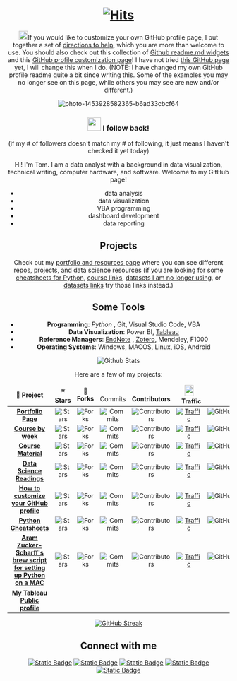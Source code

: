 <!--
// Fullscript:  <script src="https://gist.github.com/ryanlanciaux/3e29e75bd32efee9681c2ab85b99cc6f.js"></script>


// This app initially started from Flavio Copes analytics example
// but diverged quite a bit to generate images as well as track views
// https://flaviocopes.com/count-visits-static-site/

const express = require('express')
const app = express()

// no db - so global var to keep track of count
let counter = 0

function getCountImage(count) {
  // This is not the greatest way for generating an SVG but it'll do for now
  const countArray = count.toString().padStart(6, '0').split('');

  const parts = countArray.reduce((acc, next, index) => `
        ${acc}
        <rect id="Rectangle" fill="#000000" x="${index * 32}" y="0.5" width="29" height="29"></rect>
        <text id="0" font-family="Courier" font-size="24" font-weight="normal" fill="#00FF13">
            <tspan x="${index * 32 + 7}" y="22">${next}</tspan>
        </text>
`, '');
  
  return `<?xml version="1.0" encoding="UTF-8"?>
<svg width="189px" height="30px" viewBox="0 0 189 30" version="1.1" xmlns="http://www.w3.org/2000/svg" xmlns:xlink="http://www.w3.org/1999/xlink">
    <title>Count</title>
    <g id="Page-1" stroke="none" stroke-width="1" fill="none" fill-rule="evenodd">
      ${parts}
    </g>
</svg>
`
}

// get the image
app.get('/count.svg', (req, res) => {
  counter++;
  
  // This helps with GitHub's image cache 
  //   see more: https://rushter.com/counter.svg
  res.set({
  'content-type': 'image/svg+xml',
  'cache-control': 'max-age=0, no-cache, no-store, must-revalidate'
  })
  
  // Send the generated SVG as the result
  res.send(getCountImage(counter));
})

const listener = app.listen(process.env.PORT, () => {
  console.log('Your app is listening on port ' + listener.address().port)
})

The following is a page hits counter which does not seem to be working (I keep it here, so it will continue to count just in case it starts working again):</br> 
[![Hits](https://hits.seeyoufarm.com/api/count/incr/badge.svg?url=https%3A%2F%2Fgithub.com%2Ftzucker02%2F&count_bg=%238E6CC9&title_bg=%23191717&icon=github.svg&icon_color=%23E7E7E7&title=Visitors&edge_flat=false)](https://hits.seeyoufarm.com)
-->


# [![Hits](https://hits.sh/github.com/tzucker02/hits.svg?style=plastis&color=blue&view=today-total&extraCount=512&label=Profile_Views:Today/Total)](https://hits.sh/github.com/tzucker02/hits/)
<!--
*Important to Note: For the hit counter, since it only starts counting once you add it to your profile, I have included the number of visitors who had already visited my profile at the time I added this counter.*


# ![](https://komarev.com/ghpvc/?username=tzucker02&color=blueviolet&style=plastic&base=300)

# You are Visitor #:  ![Visitor Count](https://profile-counter.glitch.me/tzucker02/count.svg)
-->
<img src="https://encrypted-tbn0.gstatic.com/images?q=tbn:ANd9GcSGlQXWqbQZJOfxE7MtMvIs9--VPgCp-dHPGA&s" height="20" width="20"></a>If you would like to customize your own GitHub profile page, I put together a set of [directions to help](https://github.com/tzucker02/How-to-customize-your-GitHub-profile/raw/main/profile_customization.pdf), which you are more than welcome to use. You should also check out this collection of [Github readme.md widgets](https://github.com/madushadhanushka/github-readme) and this [GitHub profile customization page](https://docs.github.com/en/account-and-profile/setting-up-and-managing-your-github-profile/customizing-your-profile/personalizing-your-profile)!  I have not tried [this GitHub page](https://docs.github.com/en/get-started/start-your-journey/setting-up-your-profile) yet, I will change this when I do. (NOTE: I have changed my own GitHub profile readme quite a bit since writing this.  Some of the examples you may no longer see on this page, while others you may see are new and/or different.)

<!--
https://hits-app.vercel.app/hits?url=https://github.com/tzucker02/
-->

![photo-1453928582365-b6ad33cbcf64](https://github.com/user-attachments/assets/e08da0b8-2d7f-4ab1-9720-d56df2152932)  

<!--
<img src="https://widgetbite.com/banner?title=Tom%20Zucker-Scharff&subtitle=Data%20Analyst%2C%20Visualizer%20%26%20Dashboard%20developer&backgroundpalette=harvest&fontpalette=twilight&titletransform=none&subtitletransform=rotate" width=100% height=100%/>
-->

### <img src="https://cdn.iconscout.com/icon/free/png-256/free-switch-position-icon-download-in-svg-png-gif-file-formats--users-turnover-employee-replace-tiny-pack-user-interface-icons-3381102.png" height="30" width="30"></a> I follow back!  
(if my # of followers doesn't match my # of following, it just means I haven't checked it yet today)

Hi! I'm Tom.  I am a data analyst with a background in data visualization, technical writing, computer hardware, and software.  Welcome to my GitHub page!

- data analysis
- data visualization
- VBA programming
- dashboard development
- data reporting

## Projects

Check out my [portfolio and resources page](https://github.com/tzucker02/Projects/blob/main/README.md) where you can see different repos, projects, and data science resources (if you are looking for some [cheatsheets for Python](https://github.com/tzucker02/Projects/blob/main/Python%20Cheatsheets.md), [course links](https://github.com/tzucker02/course_material/blob/main/README.md), [datasets I am no longer using](https://github.com/tzucker02/Projects/blob/main/Dataset_Sources.md#datasets-I-am-no-longer-using), or [datasets links](https://github.com/tzucker02/Projects/blob/main/Dataset_Sources.md) try those links instead.)

## Some Tools

<!--  - Websites: [Resume]() , [Personal]() -->
- **Programming**: *Python* , Git, Visual Studio Code, VBA
- **Data Visualization**: Power BI, [Tableau](https://public.tableau.com/app/profile/thomaszuckerscharff/vizzes)
- **Reference Managers**: [EndNote](https://www.endnote.com) , [Zotero](https://www.zotero.org/tcszucker/library), Mendeley, F1000
- **Operating Systems**: Windows, MACOS, Linux, iOS, Android


<!-- Replace the fields below with the information requested. Remember to remove the encapsulating <> characters. -->

![Github Stats](https://github-readme-stats.vercel.app/api?username=tzucker02&count_private=true&show_icons=true&include_all_commits=true)

Here are a few of my projects:
<table>
  <thead align="center">
    <tr border: none;>
      <td><b>📘 Project</b></td>
      <td><b>⭐ Stars</b></td>
      <td><b>🤝 Forks</b></td>
      <td><b><img src="https://cdn.iconscout.com/icon/premium/png-256-thumb/git-commit-4241545-3517850.png" height="15" width="15">&nbsp;&nbsp;</b>    Commits</b></td>
      <td><b><img src="https://cdn-icons-png.freepik.com/256/15452/15452650.png?semt=ais_hybrid" height="15" width="15">      Contributors</b></td>
      <td><b><img src="https://cdn-icons-png.flaticon.com/256/3161/3161694.png" height="25" width="20">&nbsp;&nbsp;&nbsp;Traffic</b></td>
      <td><b><img src="https://raw.githubusercontent.com/pulsecron/pulse/HEAD/pulse.png" height="15" width="15">&nbsp;&nbsp;&nbsp;&nbsp;&nbsp;&nbsp;&nbsp;&nbsp;&nbsp;&nbsp;&nbsp;&nbsp;&nbsp;&nbsp;&nbsp;&nbsp;&nbsp;Created </b></td>
    </tr>
  </thead>
  <body align="center">
    <div align="center">
    <tr>
      <td><a href="https://github.com/tzucker02/Projects" target="_blank"><b>Portfolio Page</b></a></td>
      <td><img alt="Stars" src="https://img.shields.io/github/stars/tzucker02/Projects?style=flat-square&labelColor=343b41"/></td>
      <td><img alt="Forks" src="https://img.shields.io/github/forks/tzucker02/Projects?style=flat-square&labelColor=343b41"/></td>
      <td><img alt="Commits" src="https://img.shields.io/github/commit-activity/t/tzucker02/Projects?style=plastic"</td>
      <td><img alt="Contributors" src="https://img.shields.io/github/contributors/tzucker02/Projects?style=plastic&cacheSeconds=600"</td>
      <td><a href="https://github.com/tzucker02/Projects/graphs/traffic"><img alt="Traffic" src="https://img.shields.io/badge/Traffic-brown?style=plastic&cacheSeconds=600"</a></td>
      <td><img alt="GitHub Created At" src="https://img.shields.io/github/created-at/tzucker02/Projects"></td>
    </tr>
    <tr>
      <td><a href="https://github.com/tzucker02/Course_content_by_week" target="_blank"><b>Course by week</b></a></td>
      <td><img alt="Stars" src="https://img.shields.io/github/stars/tzucker02/Course_content_by_week?style=flat-square&labelColor=343b41"/></td>
      <td><img alt="Forks" src="https://img.shields.io/github/forks/tzucker02/Course_content_by_week?style=flat-square&labelColor=343b41"/></td>
      <td><img alt="Commits" src="https://img.shields.io/github/commit-activity/t/tzucker02/Course_content_by_week?style=plastic"</td>
      <td><img alt="Contributors" src="https://img.shields.io/github/contributors/tzucker02/Course_content_by_week?style=plastic&cacheSeconds=600"</td>
      <td><a href="https://github.com/tzucker02/Course_content_by_week/graphs/traffic"><img alt="Traffic" src="https://img.shields.io/badge/Traffic-brown?style=plastic&cacheSeconds=600"</a></td>  
      <td><img alt="GitHub Created At" src="https://img.shields.io/github/created-at/tzucker02/Course_content_by_week"></td>
    <!--
      <td><img alt="Commits" src="https://img.shields.io/github/commits/tzucker02/Course_content_by_week?style=flat-square&labelColor=343b41"/></td>
    </tr>
    -->    
    <tr>
      <td><a href="https://github.com/tzucker02/course_material"><b>Course Material</b></a></td>
      <td><img alt="Stars" src="https://img.shields.io/github/stars/tzucker02/course_material?style=flat-square&labelColor=343b41"/></td>
      <td><img alt="Forks" src="https://img.shields.io/github/forks/tzucker02/course_material?style=flat-square&labelColor=343b41"/></td>
      <td><img alt="Commits" src="https://img.shields.io/github/commit-activity/t/tzucker02/course_material?style=plastic"</td>
      <td><img alt="Contributors" src="https://img.shields.io/github/contributors/tzucker02/course_material?style=plastic&cacheSeconds=600"</td>
      <td><a href="https://github.com/tzucker02/course_material/graphs/traffic"><img alt="Traffic" src="https://img.shields.io/badge/Traffic-brown?style=plastic&cacheSeconds=600"</a></td>
      <td><img alt="GitHub Created At" src="https://img.shields.io/github/created-at/tzucker02/course_material"></td>
    </tr>
    <tr>
      <td><a href="https://github.com/tzucker02/Data-science-readings"><b>Data Science Readings</b></a></td>
      <td><img alt="Stars" src="https://img.shields.io/github/stars/tzucker02/Data-science-readings?style=flat-square&labelColor=343b41"/></td>
      <td><img alt="Forks" src="https://img.shields.io/github/forks/tzucker02/Data-science-readings?style=flat-square&labelColor=343b41"/></td>
      <td><img alt="Commits" src="https://img.shields.io/github/commit-activity/t/tzucker02/Data-science-readings?style=plastic"</td>
      <td><img alt="Contributors" src="https://img.shields.io/github/contributors/tzucker02/Data-science-readings?style=plastic&cacheSeconds=600"</td>
      <td><a href="https://github.com/tzucker02/Data-science-readings/graphs/traffic"><img alt="Traffic" src="https://img.shields.io/badge/Traffic-brown?style=plastic&cacheSeconds=600"</a></td>
      <td><img alt="GitHub Created At" src="https://img.shields.io/github/created-at/tzucker02/Data-science-readings"></td>
    </tr>
    <tr>
      <td><a href="https://github.com/tzucker02/How-to-customize-your-GitHub-profile"><b>How to customize your GitHub profile</b></a></td>
      <td><img alt="Stars" src="https://img.shields.io/github/stars/tzucker02/How-to-customize-your-GitHub-profile?style=flat-square&labelColor=343b41"/></td>
      <td><img alt="Forks" src="https://img.shields.io/github/forks/tzucker02/How-to-customize-your-GitHub-profile?style=flat-square&labelColor=343b41"/></td>
      <td><img alt="Commits" src="https://img.shields.io/github/commit-activity/t/tzucker02/How-to-customize-your-GitHub-profile?style=plastic"</td>
      <td><img alt="Contributors" src="https://img.shields.io/github/contributors/tzucker02/How-to-customize-your-GitHub-profile?style=plastic&cacheSeconds=600"</td>
      <td><a href="https://github.com/tzucker02/How-to-customize-your-GitHub-profile/graphs/traffic"><img alt="Traffic" src="https://img.shields.io/badge/Traffic-brown?style=plastic&cacheSeconds=600"</a></td>
      <td><img alt="GitHub Created At" src="https://img.shields.io/github/created-at/tzucker02/How-to-customize-your-GitHub-profile"></td>
      <!--
      [insights for customization repo](https://github.com/tzucker02/How-to-customize-your-GitHub-profile/pulse)
      -->
    </tr>
<!--     <tr>
      <td><a href="https://github.com/tzucker02/dx699_milestone1"><b>DX699 Milestone 1</b></a></td>
      <td><img alt="Stars" src="https://img.shields.io/github/stars/tzucker02/dx699_milestone1?style=flat-square&labelColor=343b41"/></td>
      <td><img alt="Forks" src="https://img.shields.io/github/forks/tzucker02/dx699_milestone1?style=flat-square&labelColor=343b41"/></td>
      <td><img alt="Commits" src="https://img.shields.io/github/commit-activity/t/tzucker02/dx699_milestone1?style=plastic"</td>
      <td><img alt="Contributors" src="https://img.shields.io/github/contributors/tzucker02/dx699_milestone1?style=plastic&cacheSeconds=600"</td>
      <td><a href="https://github.com/tzucker02/dx699_milestone1/graphs/traffic"><img alt="Traffic" src="https://img.shields.io/badge/Traffic-brown?style=plastic&cacheSeconds=600"</a></td>
      <td><img alt="GitHub Created At" src="https://img.shields.io/github/created-at/tzucker02/dx699_milestone1"></td>
    </tr> -->
    <tr>
      <td><a href="https://github.com/tzucker02/Links"><b>Python Cheatsheets</b></a></td>
      <td><img alt="Stars" src="https://img.shields.io/github/stars/tzucker02/Links?style=flat-square&labelColor=343b41"/></td>
      <td><img alt="Forks" src="https://img.shields.io/github/forks/tzucker02/Links?style=flat-square&labelColor=343b41"/></td>
      <td><img alt="Commits" src="https://img.shields.io/github/commit-activity/t/tzucker02/Links?style=plastic"</td>
      <td><img alt="Contributors" src="https://img.shields.io/github/contributors/tzucker02/links?style=plastic&cacheSeconds=600"</td>
      <td><a href="https://github.com/tzucker02/Links/graphs/traffic"><img alt="Traffic" src="https://img.shields.io/badge/Traffic-brown?style=plastic&cacheSeconds=600"</a></td>
      <td><img alt="GitHub Created At" src="https://img.shields.io/github/created-at/tzucker02/Links"></td>
    </tr>
    <tr>
      <td><a href="https://github.com/tzucker/scriptfromAJZS"><b>Aram Zucker-Scharff's brew script for setting up Python on a MAC</b></a></td>
      <td><img alt="Stars" src="https://img.shields.io/github/stars/tzucker02/scriptfromAJZS?style=flat-square&labelColor=343b41"/></td>
      <td><img alt="Forks" src="https://img.shields.io/github/forks/tzucker02/scriptfromAJZS?style=flat-square&labelColor=343b41"/></td>
      <td><img alt="Commits" src="https://img.shields.io/github/commit-activity/t/tzucker02/scriptfromAJZS?style=plastic"</td>
      <td><img alt="Contributors" src="https://img.shields.io/github/contributors/tzucker02/scriptfromAJZS?style=plastic&cacheSeconds=600"</td>
      <td><a href="https://github.com/tzucker02/scriptfromAJZS/graphs/traffic"><img alt="Traffic" src="https://img.shields.io/badge/Traffic-brown?style=plastic&cacheSeconds=600"</a></td>
      <td><img alt="GitHub Created At" src="https://img.shields.io/github/created-at/tzucker02/scriptfromAJZS"></td>
    </tr>
    <tr>
      <td cols=4><a href="https://public.tableau.com/app/profile/thomaszuckerscharff/vizzes" target="_blank"><b>My Tableau Public profile</b></a></td>
    </tr>   
    </div>
  </tbody>
</table>

<!-- other counters 
[![Hits](https://hits.seeyoufarm.com/api/count/incr/badge.svg?url=https%3A%2F%2Flinkedin.com%2Fin%2Fthomaszuckerscharff&count_bg=%2328262B&title_bg=%23055090&icon=linkedin.svg&icon_color=%23CEDCE9&title=LinkedIn&edge_flat=false)](https://hits.seeyoufarm.com)
[![Hits](https://hits.seeyoufarm.com/api/count/incr/badge.svg?url=https%3A%2F%2Ffacebook.com%2Ftzuckerscharff&count_bg=%236D6A72&title_bg=%23468FCD&icon=facebook.svg&icon_color=%23FFFFFF&title=Facebook&edge_flat=false)](https://hits.seeyoufarm.com)
[![Hits](https://hits.seeyoufarm.com/api/count/incr/badge.svg?url=https%3A%2F%2Fdiscord.com%2Fchannels%2Ftomzuckerscharff_98477&count_bg=%236D6A72&title_bg=%23BCCAD7&icon=discord.svg&icon_color=%23101011&title=Discord&edge_flat=false)](https://hits.seeyoufarm.com)

[![GitHub Streak](https://github-readme-streak-stats.herokuapp.com/?user=tzucker02&theme=dark)](https://github.com/tzucker02/github-readme-streak-stats)

![Visitors](https://api.visitorbadge.io/api/visitors?path=https%3A%2F%2Fgithub.com%2Ftzucker02&label=VISITORS&countColor=%23d9e3f0&style=plastic&labelStyle=upper)
-->

[![GitHub Streak](https://streak-stats.demolab.com?user=tzucker02)](https://git.io/streak-stats)

<!--

This graphic tends to show older statistics. To see the latest click the gitclear link in the lower right-hand corner.
<a href='https://www.gitclear.com/snap_changelogs/c721b538-61fd-4fc9-bf0e-7542e4f046f3' target='_blank'><img src='https://www.gitclear.com/snap_changelogs/c721b538-61fd-4fc9-bf0e-7542e4f046f3.png' /></a>


[GitHub insights for customization repo](https://github.com/tzucker02/How-to-customize-your-GitHub-profile/pulse)
-->


## Connect with me

[![Static Badge](https://img.shields.io/badge/Thomas%20ZuckerScharff-blue?style=plastic&logo=facebook&logoColor=white&logoSize=auto&labelColor=Blue&color=blue&link=https%3A%2F%2Fwww.facebook.com%2Ftzuckerscharff)](https://www.facebook.com/tzuckerscharff)
[![Static Badge](https://img.shields.io/badge/Thomas%20ZuckerScharff-Black?style=plastic&logo=discord&logoColor=white&logoSize=auto&labelColor=black&color=black&link=https%3A%2F%2Fwww.discord.com%2Fchannels%2Ftomzuckerscharff_98477)](https://discord.com/channels/tomzuckerscharff)
[![Static Badge](https://img.shields.io/badge/IN_Thomas%20ZuckerScharff-blue?style=plastic&logoColor=white&link=https%3A%2F%2Fwww.linkedin.com%2Fin%2Fthomaszuckerscharff)](https://www.linkedin.com/in/thomaszuckerscharff)
[![Static Badge](https://img.shields.io/badge/Thomas%20ZuckerScharff-blue?style=plastic&logo=bluesky&logoColor=white&logoSize=auto&cacheSeconds=https%3A%2F%2Fbsky.app%2Fprofile%2Fnewyorkmyc-tzs.bsky.social)](https://bsky.app/profile/newyorkmyc-tzs.bsky.social)
[![Static Badge](https://img.shields.io/badge/Thomas%20ZuckerScharff-purple?style=plastic&logo=udemy&logoColor=white&link=https%3A%2F%2Fwww.udemy.com%2Fuser%2Fthomas-zucker-scharff%2F)](https://www.udemy.com/user/thomas-zucker-scharff)

<!--
## Hey 👋, This is Thomas Zucker-Scharff
[![Gmail Badge](https://img.shields.io/badge/-tzucker@bu.edu-c14438?style=flat&logo=Gmail&logoColor=white&link=mailto:tzucker@bu.edu)](mailto:tzucker@bu.edu) 
[![Linkedin Badge](https://img.shields.io/badge/-thomaszuckerscharff-0072b1?style=flat&logo=Linkedin&logoColor=white&link=https://www.linkedin.com/in/thomaszuckerscharff/)](https://www.linkedin.com/in/thomaszuckerscharff/) [![Github Badge](https://img.shields.io/badge/-tzucker02-grey?style=flat&logo=github&logoColor=white&link=https://github.com/tzucker02/)](https://www.github.com/tzucker02/) [![Twitter Badge](https://img.shields.io/badge/-cyberdad-00acee?style=flat&logo=twitter&logoColor=white&link=https://twitter.com/cyberdad/)](https://www.twitter.com/cyberdad/) <p align='left'>I am a Data analyst, data visualizer and dashboard developer using Power BI and Tableau for visualizations and Python for analysis.</p>
## Some of my Github Stats
<p align=left> <img src=https://komarev.com/ghpvc/?username=tzucker02 alt=tzucker02 /> </p>

[![Github stats](https://github-readme-stats.vercel.app/api?username=tzucker02&show_icons=true&include_all_commits=true)](https://github.com/tzucker02/github-readme-stats)
[![Top Langs](https://github-readme-stats.vercel.app/api/top-langs/?username=tzucker02&layout=compact)](https://github.com/tzucker02/github-readme-stats)
-->
